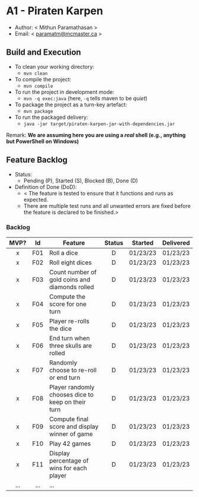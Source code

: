 # A1 - Piraten Karpen

  * Author: < Mithun Paramathasan >
  * Email: < paramatm@mcmaster.ca >

## Build and Execution

  * To clean your working directory:
    * `mvn clean`
  * To compile the project:
    * `mvn compile`
  * To run the project in development mode:
    * `mvn -q exec:java` (here, `-q` tells maven to be _quiet_)
  * To package the project as a turn-key artefact:
    * `mvn package`
  * To run the packaged delivery:
    * `java -jar target/piraten-karpen-jar-with-dependencies.jar` 

Remark: **We are assuming here you are using a _real_ shell (e.g., anything but PowerShell on Windows)**

## Feature Backlog

 * Status: 
   * Pending (P), Started (S), Blocked (B), Done (D)
 * Definition of Done (DoD):
   * < The feature is tested to ensure that it functions and runs as expected.
   * There are multiple test runs and all unwanted errors are fixed before the feature is declared to be finished.>

### Backlog 

| MVP? | Id  | Feature  | Status  |  Started  | Delivered |
| :-:  |:-:  |---       | :-:     | :-:       | :-:       |
| x   | F01 | Roll a dice | D | 01/23/23 | 01/23/23 |
| x   | F02 | Roll eight dices  | D | 01/23/23 | 01/23/23 |
| x   | F03 | Count number of gold coins and diamonds rolled  | D | 01/23/23 | 01/23/23 |
| x   | F04 | Compute the score for one turn | D | 01/23/23 | 01/23/23 |
| x   | F05 | Player re-rolls the dice | D | 01/23/23 | 01/23/23 |
| x   | F06 | End turn when three skulls are rolled | D | 01/23/23 | 01/23/23 |
| x   | F07 | Randomly choose to re-roll or end turn | D | 01/23/23 | 01/23/23 |
| x   | F08 | Player randomly chooses dice to keep on their turn | D | 01/23/23 | 01/23/23 |
| x   | F09 | Compute final score and display winner of game | D | 01/23/23 | 01/23/23 |
| x   | F10 | Play 42 games | D | 01/23/23 | 01/23/23 |
| x   | F11 | Display percentage of wins for each player | D | 01/23/23 | 01/23/23 |
| ... | ... | ... |

